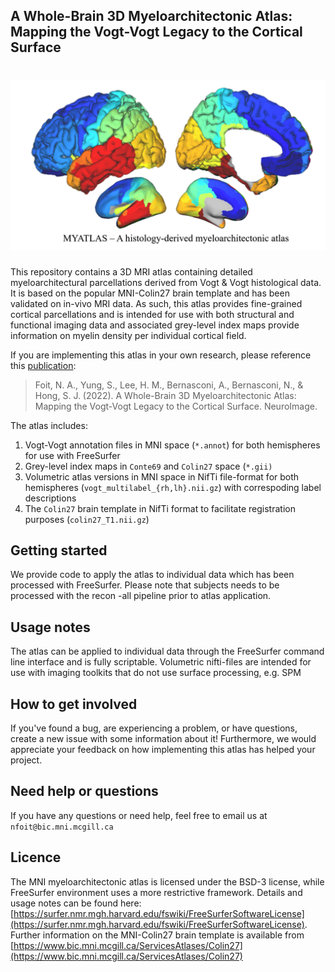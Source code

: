 ## A Whole-Brain 3D Myeloarchitectonic Atlas: Mapping the Vogt-Vogt Legacy to the Cortical Surface

![MYATLAS - A histology-derived myeloarchitectonic atlas](assets/title_image_github.png "MYATLAS")
=========
This repository contains a 3D MRI atlas containing detailed myeloarchitectural parcellations derived from Vogt & Vogt histological
data. It is based on the popular MNI-Colin27 brain template and has been validated on in-vivo MRI data.
As such, this atlas provides fine-grained cortical parcellations and is intended for use with both structural and functional imaging data and associated grey-level index maps provide information on myelin density per individual cortical field.

If you are implementing this atlas in your own research, please reference this [publication](https://doi.org/10.1016/j.neuroimage.2022.119617):
> Foit, N. A., Yung, S., Lee, H. M., Bernasconi, A., Bernasconi, N., & Hong, S. J. (2022). A Whole-Brain 3D Myeloarchitectonic Atlas: Mapping the Vogt-Vogt Legacy to the Cortical Surface. NeuroImage.

The atlas includes:
1. Vogt-Vogt annotation files in MNI space (`*.annot`) for both hemispheres for use with FreeSurfer
2. Grey-level index maps in `Conte69` and `Colin27` space (``*.gii)``
3. Volumetric atlas versions in MNI space in NifTi file-format for both hemispheres (`vogt_multilabel_{rh,lh}.nii.gz`) with correspoding label descriptions
4. The `Colin27` brain template in NifTi format to facilitate registration purposes (`colin27_T1.nii.gz`)

Getting started
----
We provide code to apply the atlas to individual data which has been processed with FreeSurfer.
Please note that subjects needs to be processed with the recon -all pipeline prior to atlas application.

Usage notes
----
The atlas can be applied to individual data through the FreeSurfer command line interface and is fully scriptable.
Volumetric nifti-files are intended for use with imaging toolkits that do not use surface processing, e.g. SPM

How to get involved
----
If you've found a bug, are experiencing a problem, or have questions, create a new issue with some information about it!
Furthermore, we would appreciate your feedback on how implementing this atlas has helped your project.

Need help or questions
----
If you have any questions or need help, feel free to email us at `nfoit@bic.mni.mcgill.ca`

Licence
----
The MNI myeloarchitectonic atlas is licensed under the BSD-3 license, while FreeSurfer environment uses a more restrictive framework.
Details and usage notes can be found here: [https://surfer.nmr.mgh.harvard.edu/fswiki/FreeSurferSoftwareLicense](https://surfer.nmr.mgh.harvard.edu/fswiki/FreeSurferSoftwareLicense). Further information on the MNI-Colin27 brain
template is available from [https://www.bic.mni.mcgill.ca/ServicesAtlases/Colin27](https://www.bic.mni.mcgill.ca/ServicesAtlases/Colin27)

